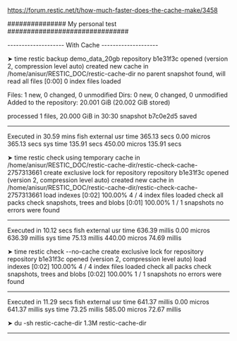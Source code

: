 https://forum.restic.net/t/how-much-faster-does-the-cache-make/3458



############### My personal test ###############################

-------------------- With Cache --------------------

➤ time restic backup demo_data_20gb
repository b1e31f3c opened (version 2, compression level auto)
created new cache in /home/anisur/RESTIC_DOC/restic-cache-dir
no parent snapshot found, will read all files
[0:00]          0 index files loaded

Files:           1 new,     0 changed,     0 unmodified
Dirs:            0 new,     0 changed,     0 unmodified
Added to the repository: 20.001 GiB (20.002 GiB stored)

processed 1 files, 20.000 GiB in 30:30
snapshot b7c0e2d5 saved

________________________________________________________
Executed in   30.59 mins    fish           external
   usr time  365.13 secs    0.00 micros  365.13 secs
   sys time  135.91 secs  450.00 micros  135.91 secs


➤ time restic check
using temporary cache in /home/anisur/RESTIC_DOC/restic-cache-dir/restic-check-cache-2757313661
create exclusive lock for repository
repository b1e31f3c opened (version 2, compression level auto)
created new cache in /home/anisur/RESTIC_DOC/restic-cache-dir/restic-check-cache-2757313661
load indexes
[0:02] 100.00%  4 / 4 index files loaded
check all packs
check snapshots, trees and blobs
[0:01] 100.00%  1 / 1 snapshots
no errors were found

________________________________________________________
Executed in   10.12 secs      fish           external
   usr time  636.39 millis    0.00 micros  636.39 millis
   sys time   75.13 millis  440.00 micros   74.69 millis


➤ time restic check --no-cache
create exclusive lock for repository
repository b1e31f3c opened (version 2, compression level auto)
load indexes
[0:02] 100.00%  4 / 4 index files loaded
check all packs
check snapshots, trees and blobs
[0:02] 100.00%  1 / 1 snapshots
no errors were found

________________________________________________________
Executed in   11.29 secs      fish           external
   usr time  641.37 millis    0.00 micros  641.37 millis
   sys time   73.25 millis  585.00 micros   72.67 millis


➤ du -sh restic-cache-dir
1.3M	restic-cache-dir

--------------------------------------





